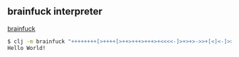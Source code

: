 ## brainfuck interpreter
[brainfuck](https://esolangs.org/wiki/Brainfuck)
```sh
$ clj -m brainfuck "++++++++[>++++[>++>+++>+++>+<<<<-]>+>+>->>+[<]<-]>>.>---.+++++++..+++.>>.<-.<.+++.------.--------.>>+.>++."
Hello World!
```
